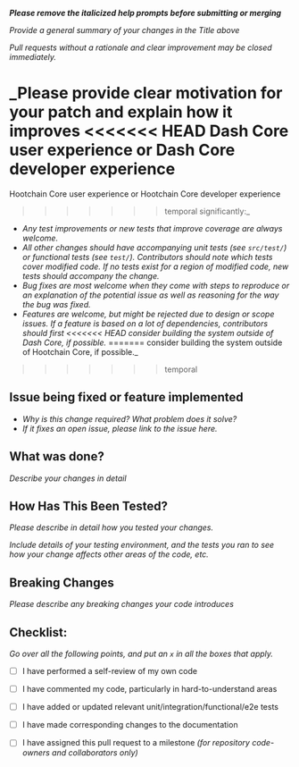 ***Please remove the italicized help prompts before submitting or merging***

_Provide a general summary of your changes in the Title above_

_Pull requests without a rationale and clear improvement may be closed
immediately._

_Please provide clear motivation for your patch and explain how it improves
<<<<<<< HEAD
Dash Core user experience or Dash Core developer experience
=======
Hootchain Core user experience or Hootchain Core developer experience
>>>>>>> temporal
significantly:_

* _Any test improvements or new tests that improve coverage are always welcome._
* _All other changes should have accompanying unit tests (see `src/test/`) or
  functional tests (see `test/`). Contributors should note which tests cover
  modified code. If no tests exist for a region of modified code, new tests
  should accompany the change._
* _Bug fixes are most welcome when they come with steps to reproduce or an
  explanation of the potential issue as well as reasoning for the way the bug
  was fixed._
* _Features are welcome, but might be rejected due to design or scope issues.
  If a feature is based on a lot of dependencies, contributors should first
<<<<<<< HEAD
  consider building the system outside of Dash Core, if possible._
=======
  consider building the system outside of Hootchain Core, if possible._
>>>>>>> temporal


## Issue being fixed or feature implemented
 - _Why is this change required? What problem does it solve?_
 - _If it fixes an open issue, please link to the issue here._


## What was done?
  _Describe your changes in detail_


## How Has This Been Tested?
  _Please describe in detail how you tested your changes._

  _Include details of your testing environment, and the tests you ran
to see how your change affects other areas of the code, etc._


## Breaking Changes
  _Please describe any breaking changes your code introduces_


## Checklist:
  _Go over all the following points, and put an `x` in all the boxes that apply._
- [ ] I have performed a self-review of my own code
- [ ] I have commented my code, particularly in hard-to-understand areas
- [ ] I have added or updated relevant unit/integration/functional/e2e tests
- [ ] I have made corresponding changes to the documentation
- [ ] I have assigned this pull request to a milestone _(for repository code-owners and collaborators only)_

